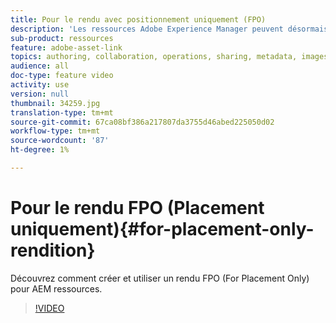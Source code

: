 ```yaml
---
title: Pour le rendu avec positionnement uniquement (FPO)
description: 'Les ressources Adobe Experience Manager peuvent désormais être utilisées par les concepteurs et les utilisateurs créatifs dans leurs applications de bureau Adobe Creative Cloud préférées. L’extension Adobe Asset Link pour Adobe Creative Cloud Enterprise étend la fonctionnalité de recherche et de navigation, de tri, de prévisualisation, de téléchargement de ressources, d’extraction, de modification, d’archivage et de vue de métadonnées de ressources d’AEM dans des outils Creative Cloud tels que Adobe Photoshop, InDesign,  et Illustrator. '
sub-product: ressources
feature: adobe-asset-link
topics: authoring, collaboration, operations, sharing, metadata, images, operations, renditions
audience: all
doc-type: feature video
activity: use
version: null
thumbnail: 34259.jpg
translation-type: tm+mt
source-git-commit: 67ca08bf386a217807da3755d46abed225050d02
workflow-type: tm+mt
source-wordcount: '87'
ht-degree: 1%

---
```



# Pour le rendu FPO (Placement uniquement){#for-placement-only-rendition}

Découvrez comment créer et utiliser un rendu FPO (For Placement Only) pour AEM ressources.

>[!VIDEO](https://video.tv.adobe.com/v/34259/?quality=12)